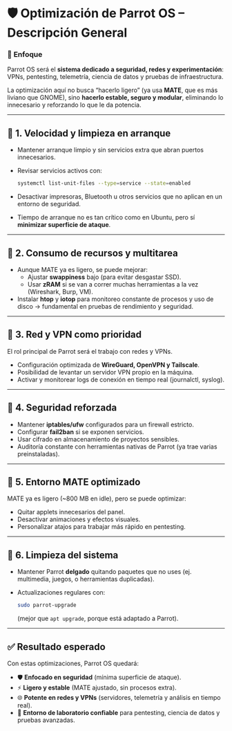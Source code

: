 # 🛡️ Optimización de Parrot OS – Descripción General

### 🎯 **Enfoque**

Parrot OS será el **sistema dedicado a seguridad, redes y experimentación**: VPNs, pentesting, telemetría, ciencia de datos y pruebas de infraestructura.

La optimización aquí no busca “hacerlo ligero” (ya usa **MATE**, que es más liviano que GNOME), sino **hacerlo estable, seguro y modular**, eliminando lo innecesario y reforzando lo que le da potencia.

---

## 🔹 1. Velocidad y limpieza en arranque

- Mantener arranque limpio y sin servicios extra que abran puertos innecesarios.
- Revisar servicios activos con:
    
    ```bash
    systemctl list-unit-files --type=service --state=enabled
    
    ```
    
- Desactivar impresoras, Bluetooth u otros servicios que no aplican en un entorno de seguridad.
- Tiempo de arranque no es tan crítico como en Ubuntu, pero sí **minimizar superficie de ataque**.

---

## 🔹 2. Consumo de recursos y multitarea

- Aunque MATE ya es ligero, se puede mejorar:
    - Ajustar **swappiness** bajo (para evitar desgastar SSD).
    - Usar **zRAM** si se van a correr muchas herramientas a la vez (Wireshark, Burp, VM).
- Instalar **htop** y **iotop** para monitoreo constante de procesos y uso de disco → fundamental en pruebas de rendimiento y seguridad.

---

## 🔹 3. Red y VPN como prioridad

El rol principal de Parrot será el trabajo con redes y VPNs.

- Configuración optimizada de **WireGuard, OpenVPN y Tailscale**.
- Posibilidad de levantar un servidor VPN propio en la máquina.
- Activar y monitorear logs de conexión en tiempo real (journalctl, syslog).

---

## 🔹 4. Seguridad reforzada

- Mantener **iptables/ufw** configurados para un firewall estricto.
- Configurar **fail2ban** si se exponen servicios.
- Usar cifrado en almacenamiento de proyectos sensibles.
- Auditoría constante con herramientas nativas de Parrot (ya trae varias preinstaladas).

---

## 🔹 5. Entorno MATE optimizado

MATE ya es ligero (~800 MB en idle), pero se puede optimizar:

- Quitar applets innecesarios del panel.
- Desactivar animaciones y efectos visuales.
- Personalizar atajos para trabajar más rápido en pentesting.

---

## 🔹 6. Limpieza del sistema

- Mantener Parrot **delgado** quitando paquetes que no uses (ej. multimedia, juegos, o herramientas duplicadas).
- Actualizaciones regulares con:
    
    ```bash
    sudo parrot-upgrade
    
    ```
    
    (mejor que `apt upgrade`, porque está adaptado a Parrot).
    

---

## ✅ Resultado esperado

Con estas optimizaciones, Parrot OS quedará:

- 🛡️ **Enfocado en seguridad** (mínima superficie de ataque).
- ⚡ **Ligero y estable** (MATE ajustado, sin procesos extra).
- 🌐 **Potente en redes y VPNs** (servidores, telemetría y análisis en tiempo real).
- 🧪 **Entorno de laboratorio confiable** para pentesting, ciencia de datos y pruebas avanzadas.